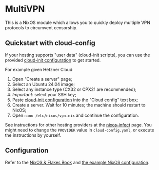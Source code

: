 # MultiVPN

This is a NixOS module which allows you to quickly deploy multiple VPN
protocols to circumvent censorship.

## Quickstart with cloud-config

If your hosting supports "user data" (cloud-init scripts), you can use the
provided [cloud-init configuration](cloud-config.yaml) to get started.

For example given Hetzner Cloud:

1. Open "Create a server" page;
2. Select an Ubuntu 24.04 image;
3. Select any instance type (CX32 or CPX21 are recommended);
4. *Important:* select your SSH key;
5. Paste [cloud-init configuration](cloud-config.yaml) into the "Cloud config"
   text box;
6. Create a server. Wait for 10 minutes; the machine should restart to NixOS;
7. Open `nano /etc/nixos/vpn.nix` and continue the configuration.

See instructions for other hosting providers at the
[nixos-infect](https://github.com/elitak/nixos-infect) page. You might need to
change the `PROVIDER` value in `cloud-config.yaml`, or execute the instructions
by yourself.

## Configuration

Refer to the [NixOS & Flakes Book](https://nixos-and-flakes.thiscute.world/)
and [the example NixOS configuration](example-configuration.nix).

